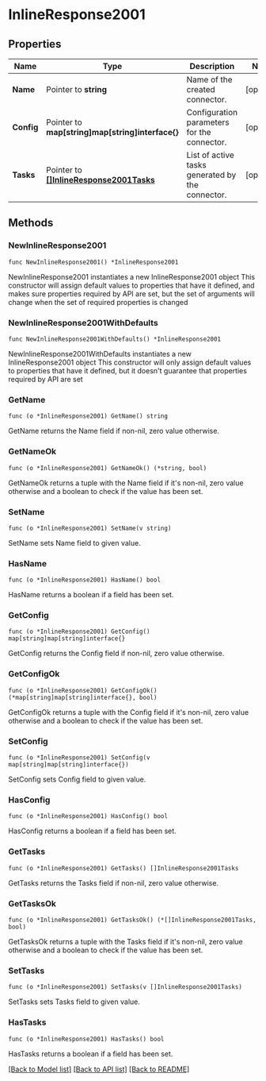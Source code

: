 # InlineResponse2001

## Properties

Name | Type | Description | Notes
------------ | ------------- | ------------- | -------------
**Name** | Pointer to **string** | Name of the created connector. | [optional] 
**Config** | Pointer to **map[string]map[string]interface{}** | Configuration parameters for the connector. | [optional] 
**Tasks** | Pointer to [**[]InlineResponse2001Tasks**](InlineResponse2001Tasks.md) | List of active tasks generated by the connector. | [optional] 

## Methods

### NewInlineResponse2001

`func NewInlineResponse2001() *InlineResponse2001`

NewInlineResponse2001 instantiates a new InlineResponse2001 object
This constructor will assign default values to properties that have it defined,
and makes sure properties required by API are set, but the set of arguments
will change when the set of required properties is changed

### NewInlineResponse2001WithDefaults

`func NewInlineResponse2001WithDefaults() *InlineResponse2001`

NewInlineResponse2001WithDefaults instantiates a new InlineResponse2001 object
This constructor will only assign default values to properties that have it defined,
but it doesn't guarantee that properties required by API are set

### GetName

`func (o *InlineResponse2001) GetName() string`

GetName returns the Name field if non-nil, zero value otherwise.

### GetNameOk

`func (o *InlineResponse2001) GetNameOk() (*string, bool)`

GetNameOk returns a tuple with the Name field if it's non-nil, zero value otherwise
and a boolean to check if the value has been set.

### SetName

`func (o *InlineResponse2001) SetName(v string)`

SetName sets Name field to given value.

### HasName

`func (o *InlineResponse2001) HasName() bool`

HasName returns a boolean if a field has been set.

### GetConfig

`func (o *InlineResponse2001) GetConfig() map[string]map[string]interface{}`

GetConfig returns the Config field if non-nil, zero value otherwise.

### GetConfigOk

`func (o *InlineResponse2001) GetConfigOk() (*map[string]map[string]interface{}, bool)`

GetConfigOk returns a tuple with the Config field if it's non-nil, zero value otherwise
and a boolean to check if the value has been set.

### SetConfig

`func (o *InlineResponse2001) SetConfig(v map[string]map[string]interface{})`

SetConfig sets Config field to given value.

### HasConfig

`func (o *InlineResponse2001) HasConfig() bool`

HasConfig returns a boolean if a field has been set.

### GetTasks

`func (o *InlineResponse2001) GetTasks() []InlineResponse2001Tasks`

GetTasks returns the Tasks field if non-nil, zero value otherwise.

### GetTasksOk

`func (o *InlineResponse2001) GetTasksOk() (*[]InlineResponse2001Tasks, bool)`

GetTasksOk returns a tuple with the Tasks field if it's non-nil, zero value otherwise
and a boolean to check if the value has been set.

### SetTasks

`func (o *InlineResponse2001) SetTasks(v []InlineResponse2001Tasks)`

SetTasks sets Tasks field to given value.

### HasTasks

`func (o *InlineResponse2001) HasTasks() bool`

HasTasks returns a boolean if a field has been set.


[[Back to Model list]](../README.md#documentation-for-models) [[Back to API list]](../README.md#documentation-for-api-endpoints) [[Back to README]](../README.md)


